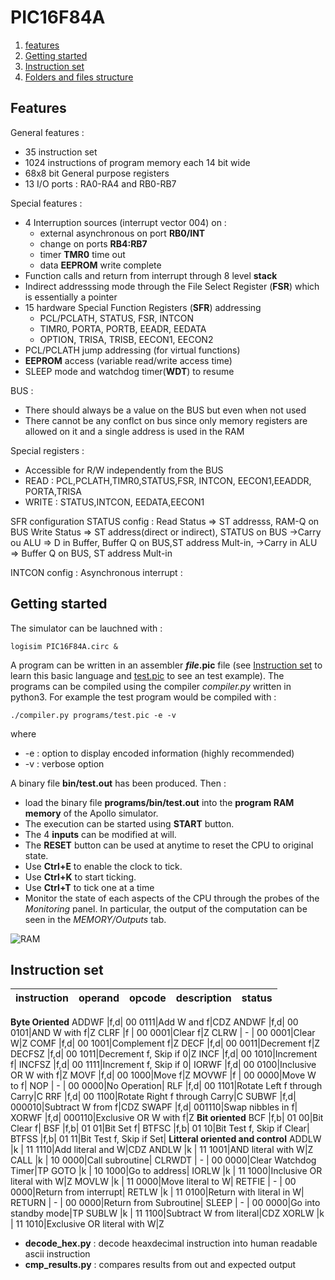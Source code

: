 # PIC16F84A

1. [features](#features)
1. [Getting started](#getting-started)
1. [Instruction set](#instruction-set)
1. [Folders and files structure](#folders-and-files-structure)

## Features

General features : 

- 35 instruction set
- 1024 instructions of program memory each 14 bit wide
- 68x8 bit General purpose registers
- 13 I/O ports : RA0-RA4 and RB0-RB7

Special features : 

- 4 Interruption sources (interrupt vector 004) on : 
    - external asynchronous on port **RB0/INT**
    - change on ports **RB4:RB7**
    - timer **TMR0** time out
    - data **EEPROM** write complete
- Function calls and return from interrupt through 8 level **stack**
- Indirect addresssing mode through the File Select Register (**FSR**) which is essentially a pointer
- 15 hardware Special Function Registers (**SFR**) addressing 
    - PCL/PCLATH, STATUS, FSR, INTCON
    - TIMR0,  PORTA, PORTB, EEADR,  EEDATA
    - OPTION, TRISA, TRISB, EECON1, EECON2
- PCL/PCLATH jump addressing (for virtual functions)
- **EEPROM** access (variable read/write access time)
- SLEEP mode and watchdog timer(**WDT**) to resume


BUS : 
- There should always be a value on the BUS but even when not used
- There cannot be any conflct on bus since only memory registers are allowed on it and a single address is used in the RAM 

Special registers : 
- Accessible for R/W independently from the BUS 
- READ  : PCL,PCLATH,TIMR0,STATUS,FSR, INTCON, EECON1,EEADDR, PORTA,TRISA
- WRITE : STATUS,INTCON, EEDATA,EECON1

SFR configuration
STATUS config : 
Read Status  => ST addresss, RAM-Q on BUS 
Write Status => ST address(direct or indirect), STATUS on BUS 
->Carry ou ALU => D in Buffer, Buffer Q on BUS,ST address Mult-in, 
->Carry in ALU => Buffer Q on BUS, ST address Mult-in 

INTCON config : 
Asynchronous interrupt : 


## Getting started

The simulator can be lauchned with : 

    logisim PIC16F84A.circ &
A program can be written in an assembler ***file*.pic** file (see 
[Instruction set](#instruction-set) to learn this basic language and 
[test.pic](#) to see an test example).
The programs can be compiled using the compiler *compiler.py* written in
python3. For example the test program would be compiled with : 

    ./compiler.py programs/test.pic -e -v
where 
- -e : option to display encoded information (highly recommended)
- -v : verbose option

A binary file **bin/test.out** has been produced. Then :
- load the binary file **programs/bin/test.out** into the **program RAM memory** of the Apollo simulator.
- The execution can be started using **START** button.
- The 4 **inputs** can be modified at will.
- The **RESET** button can be used at anytime to reset the CPU to original state.
- Use **Ctrl+E** to enable the clock to tick.
- Use **Ctrl+K** to start ticking.
- Use **Ctrl+T** to tick one at a time
- Monitor the state of each aspects of the CPU through the probes of the *Monitoring* panel. In particular, the output of the computation can be seen in the *MEMORY/Outputs* tab.

![RAM](file:///home/ronan/Documents/github/electronics/logisim/PIC16F84A/doc/PIC16F84A.png)



## Instruction set


instruction|operand|opcode|description|status
-----------|-      |-----|-----------|------
**Byte Oriented**
ADDWF   |f,d| 00 0111|Add W and f|CDZ
ANDWF   |f,d| 00 0101|AND W with f|Z
CLRF    |f  | 00 0001|Clear f|Z
CLRW    | - | 00 0001|Clear W|Z
COMF    |f,d| 00 1001|Complement f|Z
DECF    |f,d| 00 0011|Decrement f|Z
DECFSZ  |f,d| 00 1011|Decrement f, Skip if 0|Z
INCF    |f,d| 00 1010|Increment f|
INCFSZ  |f,d| 00 1111|Increment f, Skip if 0|
IORWF   |f,d| 00 0100|Inclusive OR W with f|Z
MOVF    |f,d| 00 1000|Move f|Z
MOVWF   |f  | 00 0000|Move W to f|
NOP     | - | 00 0000|No Operation|
RLF     |f,d| 00 1101|Rotate Left f through Carry|C
RRF     |f,d| 00 1100|Rotate Right f through Carry|C
SUBWF   |f,d| 000010|Subtract W from f|CDZ
SWAPF   |f,d| 001110|Swap nibbles in f|
XORWF   |f,d| 000110|Exclusive OR W with f|Z
**Bit oriented**
BCF     |f,b| 01 00|Bit Clear f|
BSF     |f,b| 01 01|Bit Set f|
BTFSC   |f,b| 01 10|Bit Test f, Skip if Clear|
BTFSS   |f,b| 01 11|Bit Test f, Skip if Set|
**Litteral oriented and control**
ADDLW   |k  | 11 1110|Add literal and W|CDZ
ANDLW   |k  | 11 1001|AND literal with W|Z
CALL    |k  | 10 0000|Call subroutine|
CLRWDT  | - | 00 0000|Clear Watchdog Timer|TP
GOTO    |k  | 10 1000|Go to address|
IORLW   |k  | 11 1000|Inclusive OR literal with W|Z
MOVLW   |k  | 11 0000|Move literal to W|
RETFIE  | - | 00 0000|Return from interrupt|
RETLW   |k  | 11 0100|Return with literal in W|
RETURN  | - | 00 0000|Return from Subroutine|
SLEEP   | - | 00 0000|Go into standby mode|TP
SUBLW   |k  | 11 1100|Subtract W from literal|CDZ
XORLW   |k  | 11 1010|Exclusive OR literal with W|Z


  - **decode_hex.py**  : decode heaxdecimal instruction into human readable ascii instruction 
  - **cmp_results.py** : compares results from out and expected output